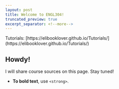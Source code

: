 ```yaml
---
layout: post
title: Welcome to ENGL304!
truncated_preview: true
excerpt_separator: <!--more-->
---
```


<div class="message">
  Tutorials: [https://elibooklover.github.io/Tutorials/](https://elibooklover.github.io/Tutorials/)
</div>

## Howdy!

I will share course sources on this page. Stay tuned!

- **To bold text**, use `<strong>`.